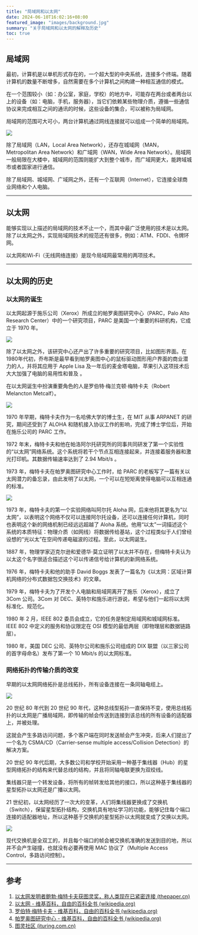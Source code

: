 ```yaml
---
title: "局域网和以太网"
date: 2024-06-10T16:02:16+08:00
featured_image: "images/background.jpg"
summary: "关于局域网和以太网的解释及历史"
toc: true
---
```


## 局域网

最初，计算机是以单机形式存在的，一个超大型的中央系统，连接多个终端。随着计算机的数量不断增多，自然需要在多个计算机之间构建一种相互通信的模式。

在一个范围较小（如：办公室，家庭，学校）的地方中，可能存在两台或者两台以上的设备（如：电脑，手机，服务器），当它们依赖某些物理介质，遵循一些通信协议来完成相互之间的通讯的时候，这些设备的集合，可以被称为局域网。

局域网的范围可大可小，两台计算机通过网线连接就可以组成一个简单的局域网。

![](./images/局域网.jpg)

除了局域网（LAN，Local Area Network），还存在城域网（MAN，Metropolitan Area Network）和广域网（WAN，Wide Area Network）。局域网一般局限在大楼中，城域网的范围则能扩大到整个城市，而广域网更大，能跨域城市或者国家进行通信。

除了局域网、城域网、广域网之外，还有一个互联网（Internet），它连接全球商业网络和个人电脑。

---

## 以太网

能够实现以上描述的局域网的技术不止一个，而其中最广泛使用的技术是以太网。除了以太网之外，实现局域网技术的规范还有很多，例如：ATM、FDDI、令牌环网。

以太网和Wi-Fi（无线网络连接）是现今局域网最常用的两项技术。

---

## 以太网的历史

### 以太网的诞生

以太网起源于施乐公司（Xerox）所成立的帕罗奥图研究中心（PARC，Palo Alto Research Center）中的一个研究项目，PARC 是美国一个重要的科研机构，它成立于 1970 年。

![](./images/帕罗奥图.jpg)

除了以太网之外，该研究中心还产出了许多重要的研究项目，比如图形界面。在1980年代初，乔布斯是最早看到帕罗奥图中心的鼠标驱动图形用户界面的商业潜力的人，并将其应用于 Apple Lisa 及一年后的麦金塔电脑，苹果引入这项技术后大大加强了电脑的易用性和普及 。

在以太网诞生中扮演重要角色的人是罗伯特·梅兰克顿·梅特卡夫（Robert Melancton Metcalf）。

![](./images/梅特卡夫.jpg)

1970 年早期，梅特卡夫作为一名哈佛大学的博士生，在 MIT 从事 ARPANET 的研究，期间还受到了 ALOHA 和随机接入协议工作的影响，完成了博士学位后，开始在施乐公司的 PARC 工作。

1972 年末，梅特卡夫和他在帕洛阿尔托研究所的同事共同研发了第一个实验性的“以太网”网络系统。这个系统将若干个节点互相连接起来，并连接着服务器和激光打印机。其数据传输速率达到了 2.94 Mbit/s 。

1973 年，梅特卡夫在帕罗奥图研究中心工作时，给 PARC 的老板写了一篇有关以太网潜力的备忘录，由此发明了以太网，一个可以在短矩离使得电脑可以互相连通的标准。

![](./images/备忘录.jpg)

1973 年，梅特卡夫的第一个实验网络叫阿尔托 Aloha 网，后来他将其更名为“以太网”，以表明这个网络不仅可以连接阿尔托设备，还可以连接任何计算机，同时也表明这个新的网络机制已经远远超越了 Aloha 系统。他用“以太”一词描述这个系统的本质特征：物理介质（如网线）将数据传给基站，这个过程类似于人们曾经设想的“光以太”在空间传递电磁波的过程。至此，以太网诞生。

1887 年，物理学家迈克尔逊和爱德华·莫立证明了以太并不存在，但梅特卡夫认为以太这个名字很适合描述这个可以传递信号给计算机的新网络系统。

1976 年，梅特卡夫和他的助手 David Boggs 发表了一篇名为《以太网：区域计算机网络的分布式数据包交换技术》的文章。

1979 年，梅特卡夫为了开发个人电脑和局域网离开了施乐（Xerox），成立了 3Com 公司。3Com 对 DEC、英特尔和施乐进行游说，希望与他们一起将以太网标准化、规范化。

1980 年 2 月，IEEE 802 委员会成立，它的任务是制定局域网和城域网标准。IEEE 802 中定义的服务和协议限定在 OSI 模型的最低两层（即物理层和数据链路层）。

1980 年，美国 DEC 公司、英特尔公司和施乐公司组成的 DIX 联盟（以三家公司的首字母命名）发布了第一个 10 Mbit/s 的以太网标准。

### 网络拓扑的传输介质的改变

早期的以太网网络拓扑是总线拓扑，所有设备连接在一条同轴电缆上。

![](./images/总线型拓扑.jpg)

20 世纪 80 年代到 20 世纪 90 年代，这种总线型拓扑一直保持不变，使用总线拓扑的以太网是广播局域网，即传输的帧会传送到连接到该总线的所有设备的适配器上，并被处理。

这就会产生多路访问问题，多个客户端在同时发送帧会产生冲突，后来人们提出了一个名为 CSMA/CD（Carrier-sense multiple access/Collision Detection）的解决方案。

20 世纪 90 年代后期，大多数公司和学校开始采用一种基于集线器（Hub）的星型网络拓扑的结构来代替总线的结构，并且将同轴电联更换为双绞线。

集线器只是一个转发设备，将所有的帧转发给其他的接口，所以这种基于集线器的星型拓扑以太网还是广播以太网。

21 世纪初，以太网经历了一次大的变革，人们将集线器更换成了交换机（Switch），保留星型拓扑结构，交换机具有地址学习的功能，能够记住每个端口连接的适配器地址，所以这种基于交换机的星型拓扑以太网就变成了交换以太网。

![](./images/基于交换机的星型拓扑.jpg)

现代交换机是全双工的，并且每个端口的帧会被交换机准确的发送到目的地，所以并不会产生碰撞，也就没有必要再使用 MAC 协议了（Multiple Access Control，多路访问控制）。

---

## 参考

1. [以太网发明者鲍勃·梅特卡夫获图灵奖，称人类现在已紧密连接 (thepaper.cn)](https://m.thepaper.cn/newsDetail_forward_22404759)
2. [以太网 - 维基百科，自由的百科全书 (wikipedia.org)](https://zh.wikipedia.org/zh-cn/以太网)
3. [罗伯特·梅特卡夫 - 维基百科，自由的百科全书 (wikipedia.org)](https://zh.wikipedia.org/wiki/罗伯特·梅特卡夫)
4. [帕罗奥图研究中心 - 维基百科，自由的百科全书 (wikipedia.org)](https://zh.wikipedia.org/wiki/帕羅奧多研究中心)
5. [图灵社区 (ituring.com.cn)](https://m.ituring.com.cn/book/tupubarticle/8234)
